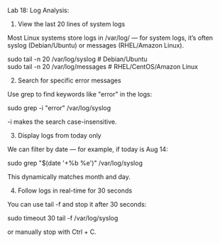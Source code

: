 Lab 18: Log Analysis:

1. View the last 20 lines of system logs

Most Linux systems store logs in /var/log/ — for system logs, it’s often syslog (Debian/Ubuntu) or messages (RHEL/Amazon Linux).

sudo tail -n 20 /var/log/syslog      # Debian/Ubuntu  
sudo tail -n 20 /var/log/messages    # RHEL/CentOS/Amazon Linux  

2. Search for specific error messages

Use grep to find keywords like "error" in the logs:

sudo grep -i "error" /var/log/syslog


-i makes the search case-insensitive.

3. Display logs from today only

We can filter by date — for example, if today is Aug 14:

sudo grep "$(date '+%b %e')" /var/log/syslog


This dynamically matches month and day.

4. Follow logs in real-time for 30 seconds

You can use tail -f and stop it after 30 seconds:

sudo timeout 30 tail -f /var/log/syslog


or manually stop with Ctrl + C.
